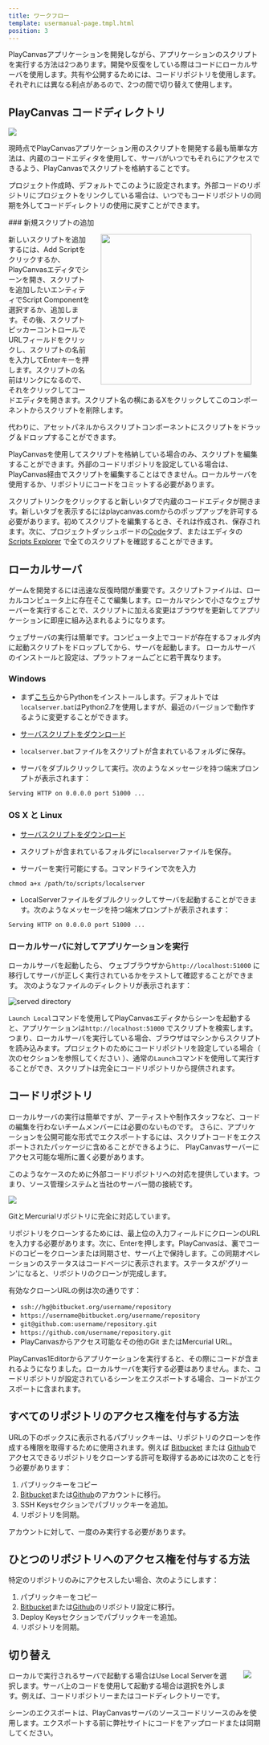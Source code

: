 ```yaml
---
title: ワークフロー
template: usermanual-page.tmpl.html
position: 3
---
```


PlayCanvasアプリケーションを開発しながら、アプリケーションのスクリプトを実行する方法は2つあります。開発や反復をしている際はコードにローカルサーバを使用します。共有や公開するためには、コードリポジトリを使用します。それぞれには異なる利点があるので、2つの間で切り替えて使用します。

## PlayCanvas コードディレクトリ

<img src="/images/platform/playcanvas_repo.jpg" style="max-width: 100%" />

現時点でPlayCanvasアプリケーション用のスクリプトを開発する最も簡単な方法は、内蔵のコードエディタを使用して、サーバがいつでもそれらにアクセスできるよう、PlayCanvasでスクリプトを格納することです。

プロジェクト作成時、デフォルトでこのように設定されます。外部コードのリポジトリにプロジェクトをリンクしている場合は、いつでもコードリポジトリの同期を外してコードディレクトリの使用に戻すことができます。

### 新規スクリプトの追加

<img src="/images/user-manual/scenes/components/component-script.png" style="width: 300px; float: right; padding: 20px; padding-top: 0px;"/>

新しいスクリプトを追加するには、Add Scriptをクリックするか、PlayCanvasエディタでシーンを開き、スクリプトを追加したいエンティティでScript Componentを選択するか、追加します。その後、スクリプトピッカーコントロールでURLフィールドをクリックし、スクリプトの名前を入力してEnterキーを押します。スクリプトの名前はリンクになるので、それをクリックしてコードエディタを開きます。スクリプト名の横にあるXをクリックしてこのコンポーネントからスクリプトを削除します。

代わりに、アセットパネルからスクリプトコンポーネントにスクリプトをドラッグ＆ドロップすることができます。

<div class="alert alert-info small">
PlayCanvasを使用してスクリプトを格納している場合のみ、スクリプトを編集することができます。外部のコードリポジトリを設定している場合は、PlayCanvas経由でスクリプトを編集することはできません。ローカルサーバを使用するか、リポジトリにコードをコミットする必要があります。
</div>

スクリプトリンクをクリックすると新しいタブで内蔵のコードエディタが開きます。新しいタブを表示するにはplaycanvas.comからのポップアップを許可する必要があります。初めてスクリプトを編集するとき、それは作成され、保存されます。次に、プロジェクトダッシュボードの[Code][1]タブ、またはエディタの [Scripts Explorer][2] で全てのスクリプトを確認することができます。

## ローカルサーバ

ゲームを開発するには迅速な反復時間が重要です。スクリプトファイルは、ローカルコンピュータ上に存在そこで編集します。ローカルマシンで小さなウェブサーバーを実行することで、スクリプトに加える変更はブラウザを更新してアプリケーションに即座に組み込まれるようになります。

ウェブサーバの実行は簡単です。コンピュータ上でコードが存在するフォルダ内に起動スクリプトをドロップしてから、サーバを起動します。 ローカルサーバのインストールと設定は、プラットフォームごとに若干異なります。

### Windows

* まず[こちら][3]からPythonをインストールします。デフォルトでは`localserver.bat`はPython2.7を使用しますが、最近のバージョンで動作するように変更することができます。

* [サーバスクリプトをダウンロード][4]

* `localserver.bat`ファイルをスクリプトが含まれているフォルダに保存。

* サーバをダブルクリックして実行。次のようなメッセージを持つ端末プロンプトが表示されます：
~~~sh~~~
Serving HTTP on 0.0.0.0 port 51000 ...
~~~

### OS X と Linux

* [サーバスクリプトをダウンロード][5]

* スクリプトが含まれているフォルダに`localserver`ファイルを保存。

* サーバーを実行可能にする。コマンドラインで次を入力
~~~sh~~~
chmod a+x /path/to/scripts/localserver
~~~

* LocalServerファイルをダブルクリックしてサーバを起動することができます。次のようなメッセージを持つ端末プロンプトが表示されます：
~~~sh~~~
Serving HTTP on 0.0.0.0 port 51000 ...
~~~

### ローカルサーバに対してアプリケーションを実行

ローカルサーバを起動したら、 ウェブブラウザから`http://localhost:51000` に移行してサーバが正しく実行されているかをテストして確認することができます。 次のようなファイルのディレクトリが表示されます：

![served directory](/images/platform/localserver.png "ローカルサーバディレクトリ")

`Launch Local`コマンドを使用してPlayCanvasエディタからシーンを起動すると、アプリケーションは`http://localhost:51000` でスクリプトを検索します。つまり、ローカルサーバを実行している場合、ブラウザはマシンからスクリプトを読み込みます。プロジェクトのためにコードリポジトリを設定している場合（ 次のセクションを参照してください ）、通常の`Launch`コマンドを使用して実行することができ、スクリプトは完全にコードリポジトリから提供されます。

## コードリポジトリ

ローカルサーバの実行は簡単ですが、アーティストや制作スタッフなど、コードの編集を行わないチームメンバーには必要のないものです。 さらに、アプリケーションを公開可能な形式でエクスポートするには、スクリプトコードをエクスポートされたパッケージに含めることができるように、 PlayCanvasサーバーにアクセス可能な場所に置く必要があります。

このようなケースのために外部コードリポジトリへの対応を提供しています。つまり、ソース管理システムと当社のサーバー間の接続です。

<img src="/images/platform/external_repo.jpg" style="max-width:100%" />

GitとMercurialリポジトリに完全に対応しています。

リポジトリをクローンするためには、最上位の入力フィールドにクローンのURLを入力する必要があります。次に、Enterを押します。PlayCanvasは、裏でコードのコピーをクローンまたは同期させ、サーバ上で保持します。この同期オペレーションのステータスはコードページに表示されます。ステータスが'グリーン'になると、リポジトリのクローンが完成します。

有効なクローンURLの例は次の通りです：
* `ssh://hg@bitbucket.org/username/repository`
* `https://username@bitbucket.org/username/repository`
* `git@github.com:username/repository.git`
* `https://github.com/username/repository.git`
* PlayCanvasからアクセス可能なその他のGit またはMercurial URL。

PlayCanvas1Editorからアプリケーションを実行すると、その際にコードが含まれるようになりました。ローカルサーバを実行する必要はありません。また、コードリポジトリが設定されているシーンをエクスポートする場合、コードがエクスポートに含まれます。

## すべてのリポジトリのアクセス権を付与する方法

URLの下のボックスに表示されるパブリックキーは、リポジトリのクローンを作成する権限を取得するために使用されます。例えば <a href="https://bitbucket.org" target="_blank">Bitbucket</a> または <a href="https://github.com" target="_blank">Github</a>でアクセスできるリポジトリをクローンする許可を取得するあめには次のことを行う必要があります：

1. パブリックキーをコピー
2. <a href="https://bitbucket.org" target="_blank">Bitbucket</a>または<a href="https://github.com" target="_blank">Github</a>のアカウントに移行。
3. SSH Keysセクションでパブリックキーを追加。
4. リポジトリを同期。

アカウントに対して、一度のみ実行する必要があります。

## ひとつのリポジトリへのアクセス権を付与する方法

特定のリポジトリのみにアクセスしたい場合、次のようにします：

1. パブリックキーをコピー
2. <a href="https://bitbucket.org" target="_blank">Bitbucket</a>または<a href="https://github.com" target="_blank">Github</a>のリポジトリ設定に移行。
3. Deploy Keysセクションでパブリックキーを追加。
4. リポジトリを同期。

## 切り替え

<img src="/images/user-manual/launch-options.jpg" style="float: right; padding: 20px; padding-top: 0px;"/>

ローカルで実行されるサーバで起動する場合はUse Local Serverを選択します。サーバ上のコードを使用して起動する場合は選択を外します。例えば、コードリポジトリーまたはコードディレクトリーです。

シーンのエクスポートは、PlayCanvasサーバのソースコードリソースのみを使用します。エクスポートする前に弊社サイトにコードをアップロードまたは同期してください。

[1]: /user-manual/dashboard/code
[2]: /user-manual/designer/assets
[3]: http://www.python.org/download/
[4]: /downloads/localserver.bat
[5]: /downloads/localserver


